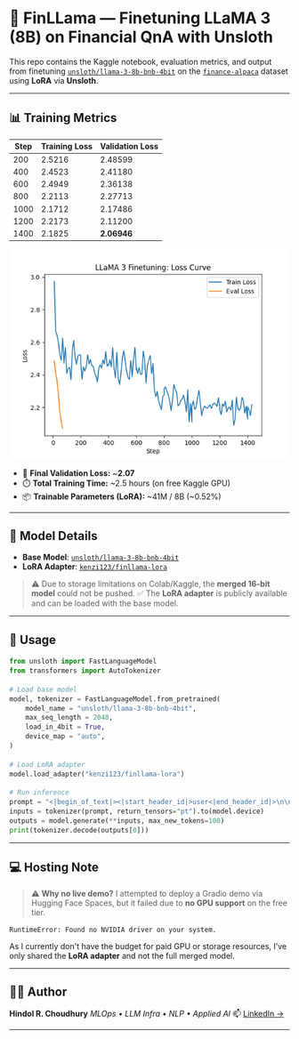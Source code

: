 # 🦙 FinLLama — Finetuning LLaMA 3 (8B) on Financial QnA with Unsloth

This repo contains the Kaggle notebook, evaluation metrics, and output from finetuning [`unsloth/llama-3-8b-bnb-4bit`](https://huggingface.co/unsloth/llama-3-8b-bnb-4bit) on the [`finance-alpaca`](https://huggingface.co/datasets/gbharti/finance-alpaca) dataset using **LoRA** via **Unsloth**.

---

## 📊 Training Metrics

| Step | Training Loss | Validation Loss |
| ---- | ------------- | --------------- |
| 200  | 2.5216        | 2.48599         |
| 400  | 2.4523        | 2.41180         |
| 600  | 2.4949        | 2.36138         |
| 800  | 2.2113        | 2.27713         |
| 1000 | 2.1712        | 2.17486         |
| 1200 | 2.2173        | 2.11200         |
| 1400 | 2.1825        | **2.06946**     |

![Training Curve](loss_plot.png)

* 🔢 **Final Validation Loss:** \~**2.07**
* ⏱️ **Total Training Time:** \~2.5 hours (on free Kaggle GPU)
* 📦 **Trainable Parameters (LoRA):** \~41M / 8B (\~0.52%)

---

## 🧠 Model Details

* **Base Model**: [`unsloth/llama-3-8b-bnb-4bit`](https://huggingface.co/unsloth/llama-3-8b-bnb-4bit)
* **LoRA Adapter**: [`kenzi123/finllama-lora`](https://huggingface.co/kenzi123/finllama-lora)

> ⚠️ Due to storage limitations on Colab/Kaggle, the **merged 16-bit model** could not be pushed.
> ✅ The **LoRA adapter** is publicly available and can be loaded with the base model.

---

## 🚀 Usage

```python
from unsloth import FastLanguageModel
from transformers import AutoTokenizer

# Load base model
model, tokenizer = FastLanguageModel.from_pretrained(
    model_name = "unsloth/llama-3-8b-bnb-4bit",
    max_seq_length = 2048,
    load_in_4bit = True,
    device_map = "auto",
)

# Load LoRA adapter
model.load_adapter("kenzi123/finllama-lora")

# Run inference
prompt = "<|begin_of_text|><|start_header_id|>user<|end_header_id|>\n\nwhats the future of quant finance?<|eot_id|><|start_header_id|>assistant<|end_header_id|>\n\n"
inputs = tokenizer(prompt, return_tensors="pt").to(model.device)
outputs = model.generate(**inputs, max_new_tokens=100)
print(tokenizer.decode(outputs[0]))
```

---

## 💻 Hosting Note

> ⚠️ **Why no live demo?**
> I attempted to deploy a Gradio demo via Hugging Face Spaces, but it failed due to **no GPU support** on the free tier.

```
RuntimeError: Found no NVIDIA driver on your system.
```

As I currently don't have the budget for paid GPU or storage resources, I’ve only shared the **LoRA adapter** and not the full merged model.

---

## 🧑‍💻 Author

**Hindol R. Choudhury**
*MLOps • LLM Infra • NLP • Applied AI*
📫 [LinkedIn →](https://www.linkedin.com/in/hindol-choudhury/)

---
